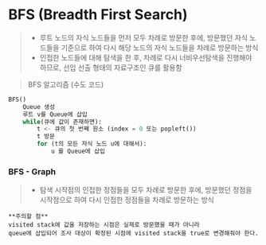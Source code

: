 # BFS (Breadth First Search)

> - 루트 노드의 자식 노드들을 먼저 모두 차례로 방문한 후에, 방문했던 자식 노드들을 기준으로 하여 다시 
> 해당 노드의 자식 노드들을 차례로 방문하는 방식
> - 인접한 노드들에 대해 탐색을 한 후, 차례로 다시 너비우선탐색을 진행해야 하므로, 선입 선출 형태의 
> 자료구조인 큐를 활용함

> BFS 알고리즘 (수도 코드)
```python
BFS()
    Queue 생성
    루트 v를 Queue에 삽입
    while(큐에 값이 존재하면):
        t <- 큐의 첫 번째 원소 (index = 0 또는 popleft())
        t 방문
        for (t의 모든 자식 노드 u에 대해서):
            u 를 Queue에 삽입

```

### BFS - Graph
> - 탐색 시작점의 인접한 정점들을 모두 차례로 방문한 후에, 방문했던 정점을 시작점으로 하여
> 다시 인접한 정점들을 차례로 방문하는 방식

    **주의할 점**
    visited stack에 값을 저장하는 시점은 실제로 방문했을 때가 아니라
    queue에 삽입되어 조사 대상이 확정된 시점에 visited stack을 true로 변경해줘야 한다.

